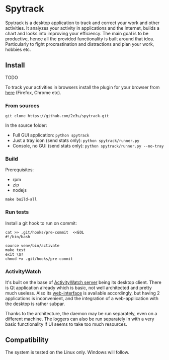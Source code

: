 # Spytrack

Spytrack is a desktop application to track and correct your work and other activities.
It analyzes your activity in applications and the Internet, builds a chart and looks into improving your efficiency.
The main goal is to be productive, hence all the provided functionality is built around that idea. Particularly to
fight procrastination and distractions and plan your work, hobbies etc.

## Install

TODO

To track your activities in browsers install the plugin for your browser from 
[here](https://github.com/ActivityWatch/aw-watcher-web) (Firefox, Chrome etc).

### From sources

```
git clone https://github.com/2e3s/spytrack.git
``` 
In the source folder:

- Full GUI application: `python spytrack`
- Just a tray icon (send stats only): `python spytrack/runner.py`
- Console, no GUI (send stats only): `python spytrack/runner.py --no-tray`

### Build

Prerequisites:
- rpm
- zip
- nodejs

```
make build-all
```

### Run tests

Install a git hook to run on commit:
```
cat >> .git/hooks/pre-commit  <<EOL
#!/bin/bash

source venv/bin/activate
make test
exit \$?
chmod +x .git/hooks/pre-commit
```

### ActivityWatch

It's built on the base of [ActivityWatch server](https://github.com/ActivityWatch/aw-server/) being its desktop client. 
There is Qt application already which is basic, not well architected and pretty much useless. 
Also its [web-interface](http://localhost:5600) is available accordingly,
but having 2 applications is inconvenient, and the integration of a web-application with the desktop is rather subpar.

Thanks to the architecture, the daemon may be run separately, even on a different machine.
The loggers can also be run separately in with a very basic functionality if UI seems to take too much resources.

## Compatibility

The system is tested on the Linux only. Windows will follow.
